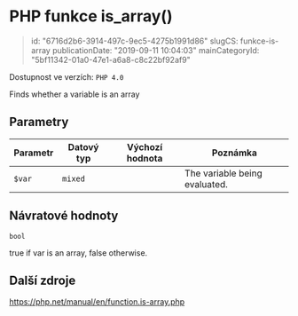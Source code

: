 PHP funkce is_array()
=====================

> id: "6716d2b6-3914-497c-9ec5-4275b1991d86"
> slugCS: funkce-is-array
> publicationDate: "2019-09-11 10:04:03"
> mainCategoryId: "5bf11342-01a0-47e1-a6a8-c8c22bf92af9"

Dostupnost ve verzích: `PHP 4.0`

Finds whether a variable is an array


Parametry
--------------

| Parametr | Datový typ | Výchozí hodnota | Poznámka |
|-----|-----|-----|-----|
| `$var` | `mixed` |  | The variable being evaluated. |


Návratové hodnoty
----------------

`bool`

true if var is an array,
false otherwise.

Další zdroje
------------

https://php.net/manual/en/function.is-array.php

